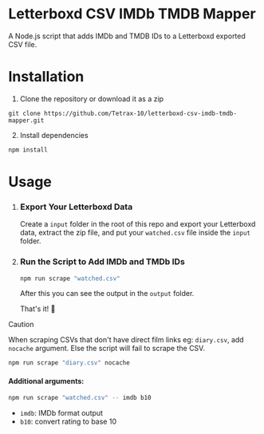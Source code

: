 # Letterboxd CSV IMDb TMDB Mapper

A Node.js script that adds IMDb and TMDB IDs to a Letterboxd exported CSV file.

# Installation

1. Clone the repository or download it as a zip

```
git clone https://github.com/Tetrax-10/letterboxd-csv-imdb-tmdb-mapper.git
```

2. Install dependencies

```bash
npm install
```

# Usage

1. ### Export Your Letterboxd Data

    Create a `input` folder in the root of this repo and export your Letterboxd data, extract the zip file, and put your `watched.csv` file inside the `input` folder.

2. ### Run the Script to Add IMDb and TMDb IDs

    ```bash
    npm run scrape "watched.csv"
    ```

    After this you can see the output in the `output` folder.

    That's it! 🎉

> [!CAUTION]
> When scraping CSVs that don't have direct film links eg: `diary.csv`, add `nocache` argument. Else the script will fail to scrape the CSV.
>
> ```bash
> npm run scrape "diary.csv" nocache
> ```

#### Additional arguments:

```bash
npm run scrape "watched.csv" -- imdb b10
```

-   `imdb`: IMDb format output
-   `b10`: convert rating to base 10
